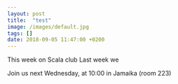 ```yaml
---
layout: post
title:  "test"
image: /images/default.jpg
tags: []
date: 2018-09-05 11:47:00 +0200
---
```


This week on Scala club Last week we[]()

Join us next Wednesday, at 10:00 in Jamaika (room 223)